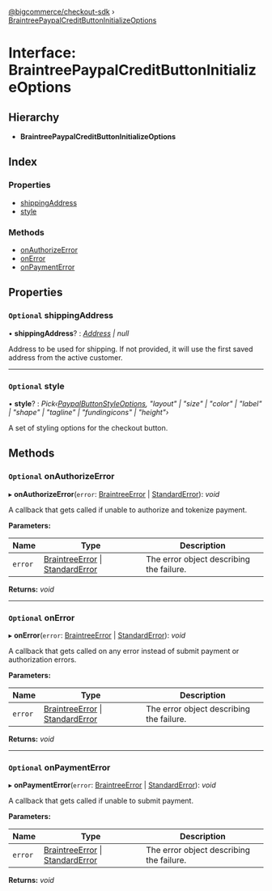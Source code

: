 [@bigcommerce/checkout-sdk](../README.md) › [BraintreePaypalCreditButtonInitializeOptions](braintreepaypalcreditbuttoninitializeoptions.md)

# Interface: BraintreePaypalCreditButtonInitializeOptions

## Hierarchy

* **BraintreePaypalCreditButtonInitializeOptions**

## Index

### Properties

* [shippingAddress](braintreepaypalcreditbuttoninitializeoptions.md#optional-shippingaddress)
* [style](braintreepaypalcreditbuttoninitializeoptions.md#optional-style)

### Methods

* [onAuthorizeError](braintreepaypalcreditbuttoninitializeoptions.md#optional-onauthorizeerror)
* [onError](braintreepaypalcreditbuttoninitializeoptions.md#optional-onerror)
* [onPaymentError](braintreepaypalcreditbuttoninitializeoptions.md#optional-onpaymenterror)

## Properties

### `Optional` shippingAddress

• **shippingAddress**? : *[Address](address.md) | null*

Address to be used for shipping.
If not provided, it will use the first saved address from the active customer.

___

### `Optional` style

• **style**? : *Pick‹[PaypalButtonStyleOptions](paypalbuttonstyleoptions.md), "layout" | "size" | "color" | "label" | "shape" | "tagline" | "fundingicons" | "height"›*

A set of styling options for the checkout button.

## Methods

### `Optional` onAuthorizeError

▸ **onAuthorizeError**(`error`: [BraintreeError](braintreeerror.md) | [StandardError](../classes/standarderror.md)): *void*

A callback that gets called if unable to authorize and tokenize payment.

**Parameters:**

Name | Type | Description |
------ | ------ | ------ |
`error` | [BraintreeError](braintreeerror.md) &#124; [StandardError](../classes/standarderror.md) | The error object describing the failure.  |

**Returns:** *void*

___

### `Optional` onError

▸ **onError**(`error`: [BraintreeError](braintreeerror.md) | [StandardError](../classes/standarderror.md)): *void*

A callback that gets called on any error instead of submit payment or authorization errors.

**Parameters:**

Name | Type | Description |
------ | ------ | ------ |
`error` | [BraintreeError](braintreeerror.md) &#124; [StandardError](../classes/standarderror.md) | The error object describing the failure.  |

**Returns:** *void*

___

### `Optional` onPaymentError

▸ **onPaymentError**(`error`: [BraintreeError](braintreeerror.md) | [StandardError](../classes/standarderror.md)): *void*

A callback that gets called if unable to submit payment.

**Parameters:**

Name | Type | Description |
------ | ------ | ------ |
`error` | [BraintreeError](braintreeerror.md) &#124; [StandardError](../classes/standarderror.md) | The error object describing the failure.  |

**Returns:** *void*
